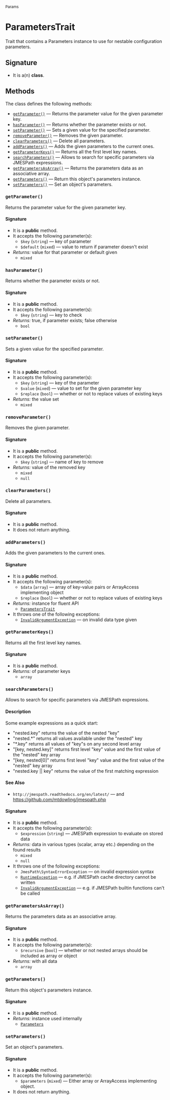 <small>Params</small>

ParametersTrait
===============

Trait that contains a Parameters instance to use for nestable configuration parameters.

Signature
---------

- It is a(n) **class**.

Methods
-------

The class defines the following methods:

- [`getParameter()`](#getParameter) &mdash; Returns the parameter value for the given parameter key.
- [`hasParameter()`](#hasParameter) &mdash; Returns whether the parameter exists or not.
- [`setParameter()`](#setParameter) &mdash; Sets a given value for the specified parameter.
- [`removeParameter()`](#removeParameter) &mdash; Removes the given parameter.
- [`clearParameters()`](#clearParameters) &mdash; Delete all parameters.
- [`addParameters()`](#addParameters) &mdash; Adds the given parameters to the current ones.
- [`getParameterKeys()`](#getParameterKeys) &mdash; Returns all the first level key names.
- [`searchParameters()`](#searchParameters) &mdash; Allows to search for specific parameters via JMESPath expressions.
- [`getParametersAsArray()`](#getParametersAsArray) &mdash; Returns the parameters data as an associative array.
- [`getParameters()`](#getParameters) &mdash; Return this object&#039;s parameters instance.
- [`setParameters()`](#setParameters) &mdash; Set an object&#039;s parameters.

### `getParameter()` <a name="getParameter"></a>

Returns the parameter value for the given parameter key.

#### Signature

- It is a **public** method.
- It accepts the following parameter(s):
    - `$key` (`string`) &mdash; key of parameter
    - `$default` (`mixed`) &mdash; value to return if parameter doesn&#039;t exist
- _Returns:_ value for that parameter or default given
    - `mixed`

### `hasParameter()` <a name="hasParameter"></a>

Returns whether the parameter exists or not.

#### Signature

- It is a **public** method.
- It accepts the following parameter(s):
    - `$key` (`string`) &mdash; key to check
- _Returns:_ true, if parameter exists; false otherwise
    - `bool`

### `setParameter()` <a name="setParameter"></a>

Sets a given value for the specified parameter.

#### Signature

- It is a **public** method.
- It accepts the following parameter(s):
    - `$key` (`string`) &mdash; key of the parameter
    - `$value` (`mixed`) &mdash; value to set for the given parameter key
    - `$replace` (`bool`) &mdash; whether or not to replace values of existing keys
- _Returns:_ the value set
    - `mixed`

### `removeParameter()` <a name="removeParameter"></a>

Removes the given parameter.

#### Signature

- It is a **public** method.
- It accepts the following parameter(s):
    - `$key` (`string`) &mdash; name of key to remove
- _Returns:_ value of the removed key
    - `mixed`
    - `null`

### `clearParameters()` <a name="clearParameters"></a>

Delete all parameters.

#### Signature

- It is a **public** method.
- It does not return anything.

### `addParameters()` <a name="addParameters"></a>

Adds the given parameters to the current ones.

#### Signature

- It is a **public** method.
- It accepts the following parameter(s):
    - `$data` (`array`) &mdash; array of key-value pairs or ArrayAccess implementing object
    - `$replace` (`bool`) &mdash; whether or not to replace values of existing keys
- _Returns:_ instance for fluent API
    - [`ParametersTrait`](../Params/ParametersTrait.md)
- It throws one of the following exceptions:
    - [`InvalidArgumentException`](http://php.net/class.InvalidArgumentException) &mdash; on invalid data type given

### `getParameterKeys()` <a name="getParameterKeys"></a>

Returns all the first level key names.

#### Signature

- It is a **public** method.
- _Returns:_ of parameter keys
    - `array`

### `searchParameters()` <a name="searchParameters"></a>

Allows to search for specific parameters via JMESPath expressions.

#### Description

Some example expressions as a quick start:

- &quot;nested.key&quot;           returns the value of the nested &quot;key&quot;
- &quot;nested.*&quot;             returns all values available under the &quot;nested&quot; key
- &quot;*.key&quot;                returns all values of &quot;key&quot;s on any second level array
- &quot;[key, nested.key]&quot;    returns first level &quot;key&quot; value and the first value of the &quot;nested&quot; key array
- &quot;[key, nested[0]&quot;      returns first level &quot;key&quot; value and the first value of the &quot;nested&quot; key array
- &quot;nested.key || key&quot;    returns the value of the first matching expression

#### See Also

- `http://jmespath.readthedocs.org/en/latest/` &mdash; and https://github.com/mtdowling/jmespath.php

#### Signature

- It is a **public** method.
- It accepts the following parameter(s):
    - `$expression` (`string`) &mdash; JMESPath expression to evaluate on stored data
- _Returns:_ data in various types (scalar, array etc.) depending on the found results
    - `mixed`
    - `null`
- It throws one of the following exceptions:
    - `JmesPath\SyntaxErrorException` &mdash; on invalid expression syntax
    - [`RuntimeException`](http://php.net/class.RuntimeException) &mdash; e.g. if JMESPath cache directory cannot be written
    - [`InvalidArgumentException`](http://php.net/class.InvalidArgumentException) &mdash; e.g. if JMESPath builtin functions can&#039;t be called

### `getParametersAsArray()` <a name="getParametersAsArray"></a>

Returns the parameters data as an associative array.

#### Signature

- It is a **public** method.
- It accepts the following parameter(s):
    - `$recursive` (`bool`) &mdash; whether or not nested arrays should be included as array or object
- _Returns:_ with all data
    - `array`

### `getParameters()` <a name="getParameters"></a>

Return this object&#039;s parameters instance.

#### Signature

- It is a **public** method.
- _Returns:_ instance used internally
    - [`Parameters`](../Params/Parameters.md)

### `setParameters()` <a name="setParameters"></a>

Set an object&#039;s parameters.

#### Signature

- It is a **public** method.
- It accepts the following parameter(s):
    - `$parameters` (`mixed`) &mdash; Either array or ArrayAccess implementing object.
- It does not return anything.

